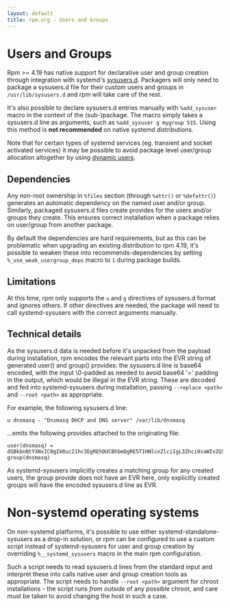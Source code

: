 ```yaml
---
layout: default
title: rpm.org - Users and Groups
---
```


# Users and Groups

Rpm >= 4.19 has native support for declarative user and group creation
through integration with systemd's
[sysusers.d](https://www.freedesktop.org/software/systemd/man/sysusers.d.html).
Packagers will only need to package a sysusers.d file for their custom users
and groups in `/usr/lib/sysusers.d` and rpm will take care of the rest.

It's also possible to declare sysusers.d entries manually with
`%add_sysuser` macro in the context of the (sub-)package. The macro
simply takes a sysusers.d line as arguments, such as
`%add_sysuser g mygroup 515`. Using this method is **not recommended** on
native systemd distributions.

Note that for certain types of systemd services (eg. transient and
socket activated services) it may be possible to avoid package level
user/group allocation altogether by using
[dynamic users](https://0pointer.net/blog/dynamic-users-with-systemd.html).

## Dependencies

Any non-root ownership in `%files` section (through `%attr()` or `%defattr()`)
generates an automatic dependency on the named user and/or group. Similarly,
packaged sysusers.d files create provides for the users and/or groups they
create. This ensures correct installation when a package relies
on user/group from another package.

By default the dependencies are hard requirements, but as this can be
problematic when upgrading an existing distribution to rpm 4.19, it's possible
to weaken these into recommends-dependencies by setting 
`%_use_weak_usergroup_deps` macro to `1` during package builds.

## Limitations

At this time, rpm only supports the `u` and `g` directives of sysusers.d
format and ignores others. If other directives are needed, the package
will need to call systemd-sysusers with the correct arguments manually.

## Technical details

As the sysusers.d data is needed before it's unpacked from the payload
during installation, rpm encodes the relevant parts into the EVR string
of generated user() and group() provides: the sysusers.d line is base64
encoded, with the input \0-padded as needed to avoid base64 '=' padding
in the output, which would be illegal in the EVR string. These are
decoded and fed into systemd-sysusers during installation, passing
`--replace <path>` and `--root <path>` as appropriate.

For example, the following sysusers.d line:

```
u dnsmasq - "Dnsmasq DHCP and DNS server" /var/lib/dnsmasq
```

...emits the following provides attached to the originating file:

```
user(dnsmasq) = dSBkbnNtYXNxIC0gIkRuc21hc3EgREhDUCBhbmQgRE5TIHNlcnZlciIgL3Zhci9saWIvZG5zbWFzcQAA
group(dnsmasq)
```

As systemd-sysusers implicitly creates a matching group for any created
users, the group provide does not have an EVR here, only explicitly
created groups will have the encoded sysusers.d line as EVR.

# Non-systemd operating systems

On non-systemd platforms, it's possible to use either
systemd-standalone-sysusers as a drop-in solution, or rpm can be configured
to use a custom script instead of systemd-sysusers for user and group
creation by overriding `%__systemd_sysusers` macro in the main rpm
configuration.

Such a script needs to read sysusers.d lines from the standard input
and interpret these into calls native user and group creation tools as
appropriate. The script needs to handle `--root <path>` argument for
chroot installations - the script runs *from outside* of any possible chroot,
and care must be taken to avoid changing the host in such a case.

